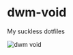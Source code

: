 # dwm-void
My suckless dotfiles

![dwm void](https://github.com/autonomuscoder/Dwm/assets/112854891/db7b4536-025a-453b-a482-317a7510155d)
